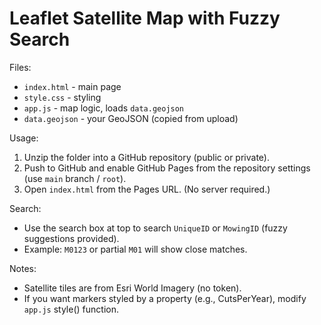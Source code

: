 
# Leaflet Satellite Map with Fuzzy Search

Files:
- `index.html` - main page
- `style.css` - styling
- `app.js` - map logic, loads `data.geojson`
- `data.geojson` - your GeoJSON (copied from upload)

Usage:
1. Unzip the folder into a GitHub repository (public or private).
2. Push to GitHub and enable GitHub Pages from the repository settings (use `main` branch / `root`).
3. Open `index.html` from the Pages URL. (No server required.)

Search:
- Use the search box at top to search `UniqueID` or `MowingID` (fuzzy suggestions provided).
- Example: `M0123` or partial `M01` will show close matches.

Notes:
- Satellite tiles are from Esri World Imagery (no token).
- If you want markers styled by a property (e.g., CutsPerYear), modify `app.js` style() function.
